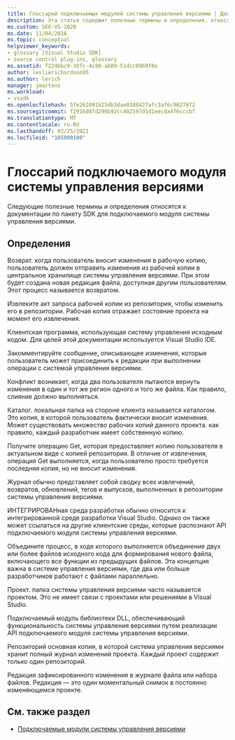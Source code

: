 ```yaml
---
title: Глоссарий подключаемых модулей системы управления версиями | Документация Майкрософт
description: Эта статья содержит полезные термины и определения, относящиеся к документации по пакету SDK для подключаемого модуля системы управления версиями.
ms.custom: SEO-VS-2020
ms.date: 11/04/2016
ms.topic: conceptual
helpviewer_keywords:
- glossary [Visual Studio SDK]
- source control plug-ins, glossary
ms.assetid: f224bbc9-38fc-4c80-ab09-51dcc8969f8e
author: leslierichardson95
ms.author: lerich
manager: jmartens
ms.workload:
- vssdk
ms.openlocfilehash: 5fe262091b25db3dae0388427afc3af6c9027872
ms.sourcegitcommit: f2916d8fd296b92cc402597d1d1eecda4f6cccbf
ms.translationtype: MT
ms.contentlocale: ru-RU
ms.lasthandoff: 03/25/2021
ms.locfileid: "105090100"
---
```

# <a name="source-control-plug-in-glossary"></a>Глоссарий подключаемого модуля системы управления версиями
Следующие полезные термины и определения относятся к документации по пакету SDK для подключаемого модуля системы управления версиями.

## <a name="definitions"></a>Определения
 Возврат. когда пользователь вносит изменения в рабочую копию, пользователь должен отправить изменения из рабочей копии в центральное хранилище системы управления версиями. При этом будет создана новая редакция файла, доступная другим пользователям. Этот процесс называется возвратом.

 Извлеките акт запроса рабочей копии из репозитория, чтобы изменить его в репозитории. Рабочая копия отражает состояние проекта на момент его извлечения.

 Клиентская программа, использующая систему управления исходным кодом. Для целей этой документации используется Visual Studio IDE.

 Закомментируйте сообщение, описывающее изменения, которые пользователь может присоединить к редакции при выполнении операции с системой управления версиями.

 Конфликт возникает, когда два пользователя пытаются вернуть изменения в один и тот же регион одного и того же файла. Как правило, слияние должно выполняться.

 Каталог. локальная папка на стороне клиента называется каталогом. Это копия, в которой пользователь фактически вносит изменения. Может существовать множество рабочих копий данного проекта. как правило, каждый разработчик имеет собственную копию.

 Получите операцию Get, которая предоставляет копию пользователя в актуальном виде с копией репозитория. В отличие от извлечения, операция Get выполняется, когда пользователю просто требуется последняя копия, но не вносит изменения.

 Журнал обычно представляет собой сводку всех извлечений, возвратов, обновлений, тегов и выпусков, выполненных в репозитории системы управления версиями.

 ИНТЕГРИРОВАНная среда разработки обычно относится к интегрированной среде разработки Visual Studio. Однако он также может ссылаться на другие клиентские среды, которые распознают API подключаемого модуля системы управления версиями.

 Объедините процесс, в ходе которого выполняется объединение двух или более файлов исходного кода для формирования нового файла, включающего все функции из предыдущих файлов. Эта концепция важна в системе управления версиями, где два или больше разработчиков работают с файлами параллельно.

 Проект. папка системы управления версиями часто называется проектом. Это не имеет связи с проектами или решениями в Visual Studio.

 Подключаемый модуль библиотеки DLL, обеспечивающий функциональность системы управления версиями путем реализации API подключаемого модуля системы управления версиями.

 Репозиторий основная копия, в которой система управления версиями хранит полный журнал изменений проекта. Каждый проект содержит только один репозиторий.

 Редакция зафиксированного изменения в журнале файла или набора файлов. Редакция — это один моментальный снимок в постоянно изменяющемся проекте.

## <a name="see-also"></a>См. также раздел
- [Подключаемые модули системы управления версиями](../extensibility/source-control-plug-ins.md)
